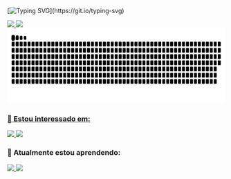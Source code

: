 [![Typing SVG](https://readme-typing-svg.demolab.com?font=Mulish&size=30&pause=1000&color=19F73B&width=600&lines=E+ai+blz%2C+meu+nome+e+Gladson.;Seja+bem+vindo+ao+meu+perfil+Github.)](https://git.io/typing-svg)

<div>
  <a href="https://github.com/gladson">
  <img height="180em" src="https://github-readme-stats.vercel.app/api?username=gladson&show_icons=true&theme=dracula&include_all_commits=true&count_private=true"/>
  <img height="180em" src="https://github-readme-stats.vercel.app/api/top-langs/?username=gladson&layout=compact&langs_count=7&theme=dracula&count_private=true"/>
  <img height="173em" src="https://raw.githubusercontent.com/gladson/gladson/main/github-gladson-contribution.svg"/>
</div>


  ### 👀 Estou interessado em:
  <a href="https://www.linkedin.com/in/gladson-s-brito/">
    <img height="30em" src="https://img.shields.io/badge/LinkedIn-0077B5?style=for-the-badge&logo=linkedin&logoColor=white"/>
  </a>
  <a href="https://github.com/gladson/">
    <img height="30em" src="https://img.shields.io/badge/GitHub-100000?style=for-the-badge&logo=github&logoColor=white"/>
  </a>
  
  ### 🌱 Atualmente estou aprendendo:
  <a href="#">
    <img height="30em" src="https://img.shields.io/badge/Go-00ADD8?style=for-the-badge&logo=go&logoColor=white"/>
  </a>
  <a href="#">
    <img height="30em" src="https://img.shields.io/badge/Rust-100000?style=for-the-badge&logo=rust&logoColor=white"/>
  </a>

<!---  
  ### 💞️ Estou procurando colaborar em:
  <a href="url">link text</a>
  
  ### 📫 Como chegar até mim:
  <a href="url">link text</a>


gladson/gladson is a ✨ special ✨ repository because its `README.md` (this file) appears on your GitHub profile.
You can click the Preview link to take a look at your changes.
--->
